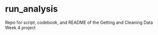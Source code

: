 # run_analysis
Repo for script, codebook, and README of the Getting and Cleaning Data Week 4 project
